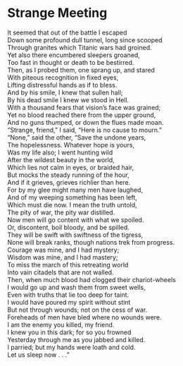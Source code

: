 # Strange Meeting  
  
It seemed that out of the battle I escaped  
Down some profound dull tunnel, long since scooped  
Through granites which Titanic wars had groined.  
Yet also there encumbered sleepers groaned,  
Too fast in thought or death to be bestirred.  
Then, as I probed them, one sprang up, and stared  
With piteous recognition in fixed eyes,  
Lifting distressful hands as if to bless.  
And by his smile, I knew that sullen hall;  
By his dead smile I knew we stood in Hell.  
With a thousand fears that vision’s face was grained;  
Yet no blood reached there from the upper ground,  
And no guns thumped, or down the flues made moan.  
“Strange, friend,” I said, “Here is no cause to mourn.”  
“None,” said the other, “Save the undone years,  
The hopelessness.  Whatever hope is yours,  
Was my life also; I went hunting wild  
After the wildest beauty in the world,  
Which lies not calm in eyes, or braided hair,  
But mocks the steady running of the hour,  
And if it grieves, grieves richlier than here.  
For by my glee might many men have laughed,  
And of my weeping something has been left,  
Which must die now.  I mean the truth untold,  
The pity of war, the pity war distilled.  
Now men will go content with what we spoiled.  
Or, discontent, boil bloody, and be spilled.  
They will be swift with swiftness of the tigress,  
None will break ranks, though nations trek from progress.  
Courage was mine, and I had mystery;  
Wisdom was mine, and I had mastery;  
To miss the march of this retreating world  
Into vain citadels that are not walled.  
Then, when much blood had clogged their chariot-wheels  
I would go up and wash them from sweet wells,  
Even with truths that lie too deep for taint.  
I would have poured my spirit without stint  
But not through wounds; not on the cess of war.  
Foreheads of men have bled where no wounds were.  
I am the enemy you killed, my friend.  
I knew you in this dark; for so you frowned  
Yesterday through me as you jabbed and killed.  
I parried; but my hands were loath and cold.  
Let us sleep now . . .”  